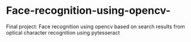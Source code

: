 # Face-recognition-using-opencv-
Final project: Face recognition using opencv based on search results from optical character recognition using pytesseract
